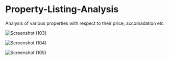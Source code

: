 # Property-Listing-Analysis
Analysis of various properties with respect to their price, accomadation etc

![Screenshot (103)](https://user-images.githubusercontent.com/62066175/190922743-e52f5b34-5417-4a3d-97d0-03a11a3c066b.png)

![Screenshot (104)](https://user-images.githubusercontent.com/62066175/190922962-cbbb78d0-4b70-48a1-b71a-dc56fd01c0c1.png)

![Screenshot (105)](https://user-images.githubusercontent.com/62066175/190923139-304db344-be75-4d57-9cca-9bbd2c8f4b35.png)


